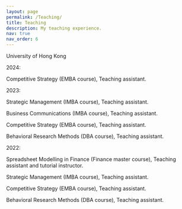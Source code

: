 ```yaml
---
layout: page
permalink: /Teaching/
title: Teaching
description: My teaching experience.
nav: true
nav_order: 6
---
```


University of Hong Kong

<p> 2024:	<p> 
<p> Competitive Strategy (EMBA course), Teaching assistant.<p> 

<p> 2023:<p> 
<p> Strategic Management (IMBA course), Teaching assistant. <p> 
<p> Business Communications (IMBA course), Teaching assistant. <p> 
<p> Competitive Strategy (EMBA course), Teaching assistant. <p> 
<p> Behavioral Research Methods (DBA course), Teaching assistant. <p> 

<p> 2022: <p> 
<p> Spreadsheet Modelling in Finance (Finance master course), Teaching assistant and tutorial instructor. <p> 
<p> Strategic Management (IMBA course), Teaching assistant. <p> 
<p> Competitive Strategy (EMBA course), Teaching assistant. <p> 
<p> Behavioral Research Methods (DBA course), Teaching assistant. <p> 


